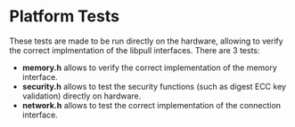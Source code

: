 # Platform Tests

These tests are made to be run directly on the hardware, allowing to verify
the correct implmentation of the libpull interfaces.
There are 3 tests:

- **memory.h** allows to verify the correct implementation of the memory
  interface.
- **security.h** allows to test the security functions (such as digest
  ECC key validation) directly on hardware.
- **network.h** allows to test the correct implementation of the connection
  interface.
